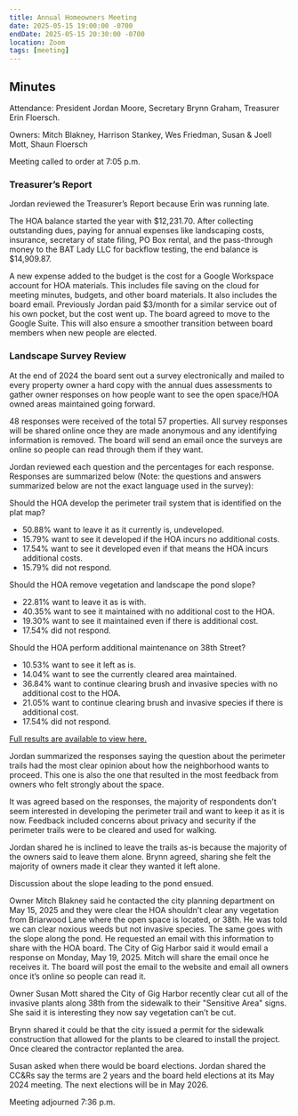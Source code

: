 ```yaml
---
title: Annual Homeowners Meeting
date: 2025-05-15 19:00:00 -0700
endDate: 2025-05-15 20:30:00 -0700
location: Zoom
tags: [meeting]
---
```


## Minutes

Attendance: President Jordan Moore, Secretary Brynn Graham, Treasurer Erin Floersch.

Owners: Mitch Blakney, Harrison Stankey, Wes Friedman, Susan & Joell Mott, Shaun Floersch

Meeting called to order at 7:05 p.m.

### Treasurer’s Report

Jordan reviewed the Treasurer’s Report because Erin was running late.

The HOA balance started the year with $12,231.70. After collecting outstanding dues, paying for annual expenses like landscaping costs, insurance, secretary of state filing, PO Box rental, and the pass-through money to the BAT Lady LLC for backflow testing, the end balance is $14,909.87.

A new expense added to the budget is the cost for a Google Workspace account for HOA materials. This includes file saving on the cloud for meeting minutes, budgets, and other board materials. It also includes the board email. Previously Jordan paid $3/month for a similar service out of his own pocket, but the cost went up. The board agreed to move to the Google Suite. This will also ensure a smoother transition between board members when new people are elected. 

### Landscape Survey Review

At the end of 2024 the board sent out a survey electronically and mailed to every property owner a hard copy with the annual dues assessments to gather owner responses on how people want to see the open space/HOA owned areas maintained going forward.

48 responses were received of the total 57 properties. All survey responses will be shared online once they are made anonymous and any identifying information is removed. The board will send an email once the surveys are online so people can read through them if they want.

Jordan reviewed each question and the percentages for each response. Responses are summarized below (Note: the questions and answers summarized below are not the exact language used in the survey):

Should the HOA develop the perimeter trail system that is identified on the plat map?
* 50.88% want to leave it as it currently is, undeveloped.
* 15.79% want to see it developed if the HOA incurs no additional costs.
* 17.54% want to see it developed even if that means the HOA incurs additional costs.
* 15.79% did not respond.

Should the HOA remove vegetation and landscape the pond slope?
* 22.81% want to leave it as is with.
* 40.35% want to see it maintained with no additional cost to the HOA.
* 19.30% want to see it maintained even if there is additional cost.
* 17.54% did not respond.

Should the HOA perform additional maintenance on 38th Street?
* 10.53% want to see it left as is.
* 14.04% want to see the currently cleared area maintained.
* 36.84% want to continue clearing brush and invasive species with no additional cost to the HOA.
* 21.05% want to continue clearing brush and invasive species if there is additional cost.
* 17.54% did not respond.

[Full results are available to view here.](https://drive.google.com/drive/folders/1ZmK3toCtZo34qbifA87lsettvzHO5aV5?usp=share_link)

Jordan summarized the responses saying the question about the perimeter trails had the most clear opinion about how the neighborhood wants to proceed. This one is also the one that resulted in the most feedback from owners who felt strongly about the space.

It was agreed based on the responses, the majority of respondents don’t seem interested in developing the perimeter trail and want to keep it as it is now. Feedback included concerns about privacy and security if the perimeter trails were to be cleared and used for walking. 

Jordan shared he is inclined to leave the trails as-is because the majority of the owners said to leave them alone. Brynn agreed, sharing she felt the majority of owners made it clear they wanted it left alone.

Discussion about the slope leading to the pond ensued.

Owner Mitch Blakney said he contacted the city planning department on May 15, 2025 and they were clear the HOA shouldn’t clear any vegetation from Briarwood Lane where the open space is located, or 38th. He was told we can clear noxious weeds but not invasive species. The same goes with the slope along the pond. He requested an email with this information to share with the HOA board. The City of Gig Harbor said it would email a response on Monday, May 19, 2025. Mitch will share the email once he receives it. The board will post the email to the website and email all owners once it’s online so people can read it.

Owner Susan Mott shared the City of Gig Harbor recently clear cut all of the invasive plants along 38th from the sidewalk to their "Sensitive Area" signs. She said it is interesting they now say vegetation can’t be cut.

Brynn shared it could be that the city issued a permit for the sidewalk construction that allowed for the plants to be cleared to install the project. Once cleared the contractor replanted the area.

Susan asked when there would be board elections. Jordan shared the CC&Rs say the terms are 2 years and the board held elections at its May 2024 meeting. The next elections will be in May 2026.

Meeting adjourned 7:36 p.m.
